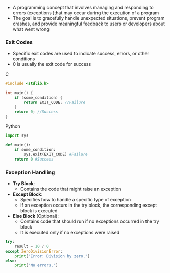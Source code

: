 - A programming concept that involves managing and responding to errors (exceptions )that may occur during the execution of a program
- The goal is to gracefully handle unexpected situations, prevent program crashes, and provide meaningful feedback to users or developers about what went wrong

### Exit Codes
- Specific exit codes are used to indicate success, errors, or other conditions
- 0 is usually the exit code for success

C
```C
#include <stdlib.h>

int main() {
    if (some_condition) {
        return EXIT_CODE; //Failure
    }
    return 0; //Success
}
```

Python
```python
import sys

def main():
    if some_condition:
        sys.exit(EXIT_CODE) #Failure
    return 0 #Success
```

### Exception Handling 
- **Try Block**:
	- Contains the code that might raise an exception
- **Except Block**:
	- Specifies how to handle a specific type of exception
	- If an exception occurs in the try block, the corresponding except block is executed
- **Else Block** (Optional):
	- Contains code that should run if no exceptions occurred in the try block
	- It is executed only if no exceptions were raised

```python
try:
    result = 10 / 0
except ZeroDivisionError:
    print("Error: Division by zero.")
else:
    print("No errors.")
```